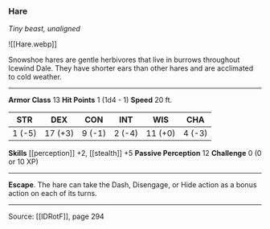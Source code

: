 ### Hare
_Tiny beast, unaligned_

![[Hare.webp]]

Snowshoe hares are gentle herbivores that live in burrows throughout Icewind Dale. They have shorter ears than other hares and are acclimated to cold weather.




---

**Armor Class** 13
**Hit Points** 1 (1d4 - 1)
**Speed** 20 ft.

| STR     | DEX     | CON     | INT     | WIS     | CHA     |
|---------|---------|---------|---------|---------|---------|
| 1 (-5) | 17 (+3) | 9 (-1) | 2 (-4) | 11 (+0) | 4 (-3) |

**Skills** [[perception]] +2, [[stealth]] +5
**Passive Perception** 12
**Challenge** 0 (0 or 10 XP)

---

**Escape**. The hare can take the Dash, Disengage, or Hide action as a bonus action on each of its turns.


---

Source: [[IDRotF]], page 294